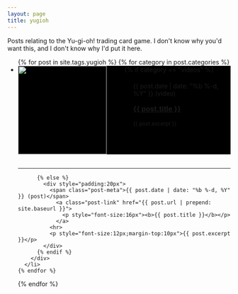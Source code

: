 ```yaml
---
layout: page
title: yugioh
---
```

Posts relating to the Yu-gi-oh! trading card game.  I don't know why you'd want this, and I don't know why I'd put it here.

<ul class="post-list">
  {% for post in site.tags.yugioh %}
    {% for category in post.categories %}
      <li>
        <div style="background:#000;height:200px">
          {% if category == "videos" %}
            <div style="float:left;width:50%">
              <a href="{{ post.url | prepend: site.baseurl }}">
                <img src="/videos/thumbnails/{{ post.title }}.jpg" style="height:200px">
              </a>
            </div>
            <div style="float:right;height:100%;width:50%">
              <div style="padding:20px">
                <span class="post-meta">{{ post.date | date: "%b %-d, %Y" }} (video)</span>
                  <a class="post-link" href="{{ post.url | prepend: site.baseurl }}">
                    <p style="font-size:16px"><b>{{ post.title }}</b></p>
                  </a>
                <p style="font-size:12px">{{ post.excerpt }}</p>
              </div>
            </div>
            <br style="clear:both;"/>
            <hr>
            
          {% else %}
            <div style="padding:20px">
              <span class="post-meta">{{ post.date | date: "%b %-d, %Y" }} (post)</span>
                <a class="post-link" href="{{ post.url | prepend: site.baseurl }}">
                  <p style="font-size:16px"><b>{{ post.title }}</b></p>
                </a>
              <hr>
              <p style="font-size:12px;margin-top:10px">{{ post.excerpt }}</p>
            </div>
          {% endif %}
        </div>
      </li>
    {% endfor %}
  {% endfor %}
</ul>